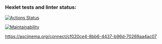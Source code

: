 ### Hexlet tests and linter status:
[![Actions Status](https://github.com/kozlyatinka/python-project-49/actions/workflows/hexlet-check.yml/badge.svg)](https://github.com/kozlyatinka/python-project-49/actions)

[![Maintainability](https://api.codeclimate.com/v1/badges/479c7cfb147a7ea3c612/maintainability)](https://codeclimate.com/github/kozlyatinka/python-project-49/maintainability)

https://asciinema.org/connect/cf020ce4-8bb6-4437-b96d-70269aa4ac07
